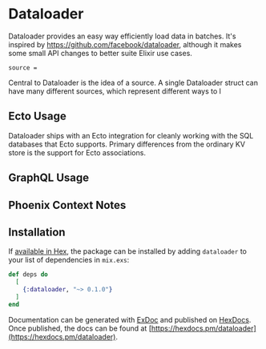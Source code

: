 # Dataloader

Dataloader provides an easy way efficiently load data in batches. It's inspired by https://github.com/facebook/dataloader, although it makes some small API changes to better suite Elixir use cases.

```
source =
```

Central to Dataloader is the idea of a source. A single Dataloader struct can have many different sources, which represent different ways to l

## Ecto Usage

Dataloader ships with an Ecto integration for cleanly working with the SQL databases that Ecto supports. Primary differences from the ordinary KV store is the support for Ecto associations.

## GraphQL Usage



## Phoenix Context Notes



## Installation

If [available in Hex](https://hex.pm/docs/publish), the package can be installed
by adding `dataloader` to your list of dependencies in `mix.exs`:

```elixir
def deps do
  [
    {:dataloader, "~> 0.1.0"}
  ]
end
```

Documentation can be generated with [ExDoc](https://github.com/elixir-lang/ex_doc)
and published on [HexDocs](https://hexdocs.pm). Once published, the docs can
be found at [https://hexdocs.pm/dataloader](https://hexdocs.pm/dataloader).

